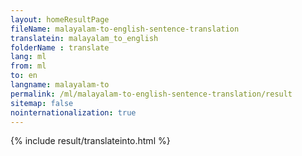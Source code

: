 ```yaml
---
layout: homeResultPage
fileName: malayalam-to-english-sentence-translation
translatein: malayalam_to_english
folderName : translate
lang: ml
from: ml
to: en
langname: malayalam-to
permalink: /ml/malayalam-to-english-sentence-translation/result
sitemap: false
nointernationalization: true
---
```

{% include result/translateinto.html %}

<script src="/js/result/translation.js" data-foldername="{{page.folderName}}" data-lang="{{page.lang}}"></script>
